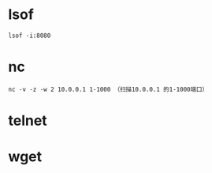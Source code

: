 # lsof
```
lsof -i:8080
```
# nc
```
nc -v -z -w 2 10.0.0.1 1-1000 （扫描10.0.0.1 的1-1000端口）
```
# telnet
# wget
